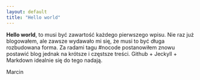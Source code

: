 ```yaml
---
layout: default
title: "Hello world"
---
```


**Hello world**, to musi być zawartość każdego pierwszego wpisu. Nie raz już blogowałem, ale zawsze wydawało mi się, 
że musi to być długa rozbudowana forma. Za radami tagu #nocode postanowiłem znowu postawić blog jednak na krótsze i 
częstsze treści. Github + Jeckyll + Markdown idealnie się do tego nadają.

Marcin